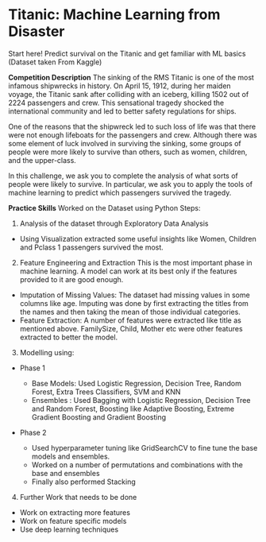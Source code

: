# Titanic: Machine Learning from Disaster
Start here! Predict survival on the Titanic and get familiar with ML basics
(Dataset taken From Kaggle)

**Competition Description**
The sinking of the RMS Titanic is one of the most infamous shipwrecks in history.  On April 15, 1912, during her maiden voyage, the Titanic sank after colliding with an iceberg, killing 1502 out of 2224 passengers and crew. This sensational tragedy shocked the international community and led to better safety regulations for ships.

One of the reasons that the shipwreck led to such loss of life was that there were not enough lifeboats for the passengers and crew. Although there was some element of luck involved in surviving the sinking, some groups of people were more likely to survive than others, such as women, children, and the upper-class.

In this challenge, we ask you to complete the analysis of what sorts of people were likely to survive. In particular, we ask you to apply the tools of machine learning to predict which passengers survived the tragedy.

**Practice Skills**
Worked on the Dataset using Python
Steps:
1. Analysis of the dataset through Exploratory Data Analysis
  - Using Visualization extracted some useful insights like Women, Children and Pclass 1 passengers survived the most.
  
2. Feature Engineering and Extraction
This is the most important phase in machine learning. A model can work at its best only if the features provided to it are good enough.
  - Imputation of Missing Values: The dataset had missing values in some columns like age. Imputing was done by first extracting the titles from the names and then taking the mean of those individual categories. 
  - Feature Extraction: A number of features were extracted like title as mentioned above. FamilySize, Child, Mother etc were other features extracted to better the model.
  
3. Modelling using:
- Phase 1
   - Base Models: Used Logistic Regression, Decision Tree, Random Forest, Extra Trees Classifiers, SVM and KNN 
   - Ensembles :  Used Bagging with Logistic Regression, Decision Tree and Random Forest, Boosting like Adaptive Boosting, Extreme Gradient Boosting and Gradient Boosting
 
- Phase 2
   - Used hyperparameter tuning like GridSearchCV to fine tune the base models and ensembles. 
   - Worked on a number of permutations and combinations with the base and ensembles 
   - Finally also performed Stacking

4. Further Work that needs to be done
- Work on extracting more features
- Work on feature specific models
- Use deep learning techniques
